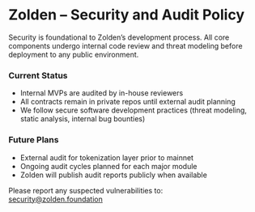 # Zolden – Security and Audit Policy

Security is foundational to Zolden’s development process. All core components undergo internal code review and threat modeling before deployment to any public environment.

### Current Status
- Internal MVPs are audited by in-house reviewers
- All contracts remain in private repos until external audit planning
- We follow secure software development practices (threat modeling, static analysis, internal bug bounties)

### Future Plans
- External audit for tokenization layer prior to mainnet  
- Ongoing audit cycles planned for each major module  
- Zolden will publish audit reports publicly when available

Please report any suspected vulnerabilities to:  
security@zolden.foundation
 
